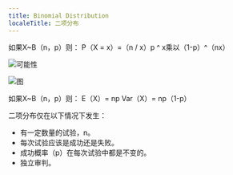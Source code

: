 ```yaml
---
title: Binomial Distribution
localeTitle: 二项分布
---
```

如果X~B（n，p）则： P（X = x）=（n / x）p ^ x乘以（1-p）^（nx）

![可能性](https://wikimedia.org/api/rest_v1/media/math/render/svg/d33401621fb832dd2f9783e80a906d562f669008)

![图](https://wikimedia.org/api/rest_v1/media/math/render/svg/38d86cba65d40f015a2b807d2b736250805abe45)

如果X~B（n，p）则： E（X）= np Var（X）= np（1-p）

二项分布仅在以下情况下发生：

*   有一定数量的试验，n。
*   每次试验应该是成功还是失败。
*   成功概率（p）在每次试验中都是不变的。
*   独立审判。